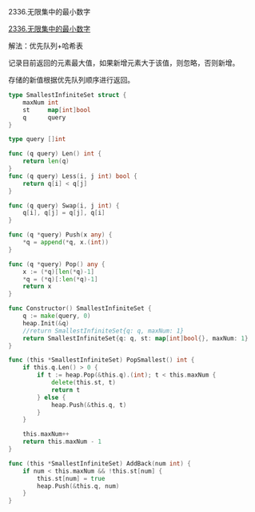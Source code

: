 2336.无限集中的最小数字

[2336.无限集中的最小数字](https://leetcode.cn/problems/smallest-number-in-infinite-set/)



解法：优先队列+哈希表



记录目前返回的元素最大值，如果新增元素大于该值，则忽略，否则新增。

存储的新值根据优先队列顺序进行返回。





```go
type SmallestInfiniteSet struct {
	maxNum int
	st     map[int]bool
	q      query
}

type query []int

func (q query) Len() int {
	return len(q)
}
func (q query) Less(i, j int) bool {
	return q[i] < q[j]
}

func (q query) Swap(i, j int) {
	q[i], q[j] = q[j], q[i]
}

func (q *query) Push(x any) {
	*q = append(*q, x.(int))
}

func (q *query) Pop() any {
	x := (*q)[len(*q)-1]
	*q = (*q)[:len(*q)-1]
	return x
}

func Constructor() SmallestInfiniteSet {
	q := make(query, 0)
	heap.Init(&q)
	//return SmallestInfiniteSet{q: q, maxNum: 1}
	return SmallestInfiniteSet{q: q, st: map[int]bool{}, maxNum: 1}
}

func (this *SmallestInfiniteSet) PopSmallest() int {
	if this.q.Len() > 0 {
		if t := heap.Pop(&this.q).(int); t < this.maxNum {
			delete(this.st, t)
			return t
		} else {
			heap.Push(&this.q, t)
		}
	}

	this.maxNum++
	return this.maxNum - 1
}

func (this *SmallestInfiniteSet) AddBack(num int) {
	if num < this.maxNum && !this.st[num] {
		this.st[num] = true
		heap.Push(&this.q, num)
	}
}

```
